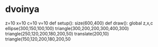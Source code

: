 # dvoinya
z=10 x=10 c=10 v=10 def setup():     size(600,400) def draw():     global z,x,c     ellipse(300,150,100,100)     triangle(300,200,200,300,400,300)     triangle(250,120,200,180,200,50)     translate(200,10)     triangle(150,120,200,180,200,50
